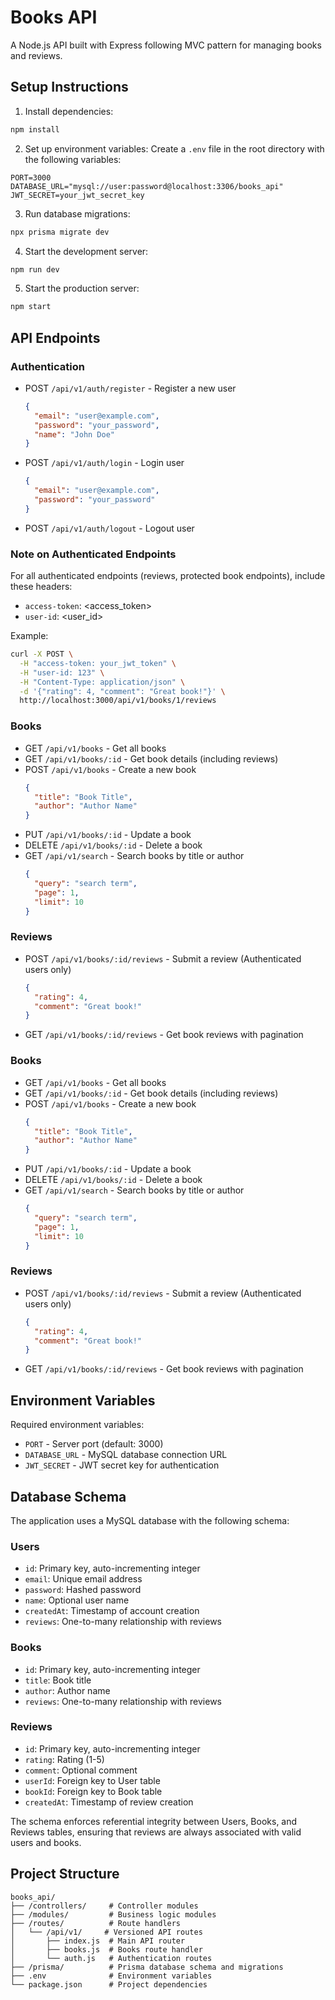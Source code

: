 # Books API

A Node.js API built with Express following MVC pattern for managing books and reviews.

## Setup Instructions

1. Install dependencies:
```bash
npm install
```

2. Set up environment variables:
Create a `.env` file in the root directory with the following variables:
```
PORT=3000
DATABASE_URL="mysql://user:password@localhost:3306/books_api"
JWT_SECRET=your_jwt_secret_key
```

3. Run database migrations:
```bash
npx prisma migrate dev
```

4. Start the development server:
```bash
npm run dev
```

5. Start the production server:
```bash
npm start
```

## API Endpoints

### Authentication
- POST `/api/v1/auth/register` - Register a new user
  ```json
  {
    "email": "user@example.com",
    "password": "your_password",
    "name": "John Doe"
  }
  ```
- POST `/api/v1/auth/login` - Login user
  ```json
  {
    "email": "user@example.com",
    "password": "your_password"
  }
  ```
- POST `/api/v1/auth/logout` - Logout user

### Note on Authenticated Endpoints
For all authenticated endpoints (reviews, protected book endpoints), include these headers:
- `access-token`: <access_token>
- `user-id`: <user_id>

Example:
```bash
curl -X POST \
  -H "access-token: your_jwt_token" \
  -H "user-id: 123" \
  -H "Content-Type: application/json" \
  -d '{"rating": 4, "comment": "Great book!"}' \
  http://localhost:3000/api/v1/books/1/reviews
```

### Books
- GET `/api/v1/books` - Get all books
- GET `/api/v1/books/:id` - Get book details (including reviews)
- POST `/api/v1/books` - Create a new book
  ```json
  {
    "title": "Book Title",
    "author": "Author Name"
  }
  ```
- PUT `/api/v1/books/:id` - Update a book
- DELETE `/api/v1/books/:id` - Delete a book
- GET `/api/v1/search` - Search books by title or author
  ```json
  {
    "query": "search term",
    "page": 1,
    "limit": 10
  }
  ```

### Reviews
- POST `/api/v1/books/:id/reviews` - Submit a review (Authenticated users only)
  ```json
  {
    "rating": 4,
    "comment": "Great book!"
  }
  ```
- GET `/api/v1/books/:id/reviews` - Get book reviews with pagination

### Books
- GET `/api/v1/books` - Get all books
- GET `/api/v1/books/:id` - Get book details (including reviews)
- POST `/api/v1/books` - Create a new book
  ```json
  {
    "title": "Book Title",
    "author": "Author Name"
  }
  ```
- PUT `/api/v1/books/:id` - Update a book
- DELETE `/api/v1/books/:id` - Delete a book
- GET `/api/v1/search` - Search books by title or author
  ```json
  {
    "query": "search term",
    "page": 1,
    "limit": 10
  }
  ```

### Reviews
- POST `/api/v1/books/:id/reviews` - Submit a review (Authenticated users only)
  ```json
  {
    "rating": 4,
    "comment": "Great book!"
  }
  ```
- GET `/api/v1/books/:id/reviews` - Get book reviews with pagination

## Environment Variables

Required environment variables:
- `PORT` - Server port (default: 3000)
- `DATABASE_URL` - MySQL database connection URL
- `JWT_SECRET` - JWT secret key for authentication

## Database Schema

The application uses a MySQL database with the following schema:

### Users
- `id`: Primary key, auto-incrementing integer
- `email`: Unique email address
- `password`: Hashed password
- `name`: Optional user name
- `createdAt`: Timestamp of account creation
- `reviews`: One-to-many relationship with reviews

### Books
- `id`: Primary key, auto-incrementing integer
- `title`: Book title
- `author`: Author name
- `reviews`: One-to-many relationship with reviews

### Reviews
- `id`: Primary key, auto-incrementing integer
- `rating`: Rating (1-5)
- `comment`: Optional comment
- `userId`: Foreign key to User table
- `bookId`: Foreign key to Book table
- `createdAt`: Timestamp of review creation

The schema enforces referential integrity between Users, Books, and Reviews tables, ensuring that reviews are always associated with valid users and books.

## Project Structure

```
books_api/
├── /controllers/     # Controller modules
├── /modules/         # Business logic modules
├── /routes/          # Route handlers
│   └── /api/v1/     # Versioned API routes
│       ├── index.js  # Main API router
│       ├── books.js  # Books route handler
│       └── auth.js   # Authentication routes
├── /prisma/          # Prisma database schema and migrations
├── .env              # Environment variables
└── package.json      # Project dependencies
```
